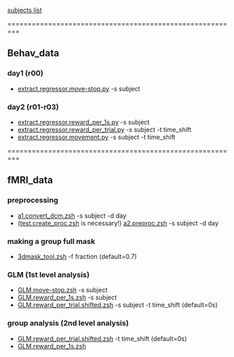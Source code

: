 [subjects list](https://docs.google.com/spreadsheets/d/1Nff2Vwh-_WPb08mhUoVqQHp2leh20ZHAsM6I09ljvBU/edit?usp=sharing)

=========================================================

## Behav_data

### day1 (r00)
- [extract.regressor.move-stop.py](https://github.com/psb629/labs/blob/master/GP/scripts/extract.regressor.move-stop.py) -s subject

### day2 (r01-r03)
- [extract.regressor.reward_per_1s.py](https://github.com/psb629/labs/blob/master/GP/scripts/extract.regressor.reward_per_1s.py) -s subject
- [extract.regressor.reward_per_trial.py](https://github.com/psb629/labs/blob/master/GP/scripts/extract.regressor.reward_per_trial.py) -s subject -t time_shift
- [extract.regressor.movement.py](https://github.com/psb629/labs/blob/master/GP/scripts/extract.regressor.movement.py) -s subject -t time_shift

=========================================================

## fMRI_data

### preprocessing
- [a1.convert_dcm.zsh](https://github.com/psb629/labs/blob/master/GP/scripts/a1.convert_dcm.zsh) -s subject -d day
- ([test.create_proc.zsh](https://github.com/psb629/labs/blob/master/GP/scripts/test.create_proc.zsh) is necessary!) [a2.preproc.zsh](https://github.com/psb629/labs/blob/master/GP/scripts/a2.preproc.zsh) -s subject -d day

### making a group full mask
- [3dmask_tool.zsh](https://github.com/psb629/labs/blob/master/GP/scripts/3dmask_tool.zsh) -f fraction (default=0.7)

### GLM (1st level analysis)
- [GLM.move-stop.zsh](https://github.com/psb629/labs/blob/master/GP/scripts/GLM.move-stop.zsh) -s subject
- [GLM.reward_per_1s.zsh](https://github.com/psb629/labs/blob/master/GP/scripts/GLM.reward_per_1s.zsh) -s subject
- [GLM.reward_per_trial.shifted.zsh](https://github.com/psb629/labs/blob/master/GP/scripts/GLM.reward_per_trial.shifted.zsh) -s subject -t time_shift (default=0s)

### group analysis (2nd level analysis)
- [GLM.reward_per_trial.shifted.zsh](https://github.com/psb629/labs/blob/master/GP/scripts/GLM.reward_per_trial.shifted.zsh) -t time_shift (default=0s)
- [GLM.reward_per_1s.zsh](https://github.com/psb629/labs/blob/master/GP/scripts/GLM.reward_per_1s.zsh)
